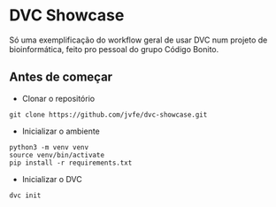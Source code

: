# DVC Showcase

Só uma exemplificação do workflow geral de usar DVC num projeto de bioinformática, feito pro pessoal do grupo Código Bonito.

## Antes de começar

* Clonar o repositório

`git clone https://github.com/jvfe/dvc-showcase.git`

* Inicializar o ambiente

```
python3 -m venv venv
source venv/bin/activate
pip install -r requirements.txt
```

* Inicializar o DVC

`dvc init`
